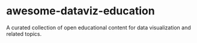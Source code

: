 # awesome-dataviz-education
A curated collection of open educational content for data visualization and related topics.

